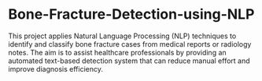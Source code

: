 # Bone-Fracture-Detection-using-NLP
This project applies Natural Language Processing (NLP) techniques to identify and classify bone fracture cases from medical reports or radiology notes. The aim is to assist healthcare professionals by providing an automated text-based detection system that can reduce manual effort and improve diagnosis efficiency.
